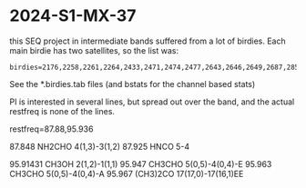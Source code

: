 # 2024-S1-MX-37

this SEQ project in intermediate bands suffered from a lot of birdies. Each main birdie has two satellites, 
so the list was:

	birdies=2176,2258,2261,2264,2433,2471,2474,2477,2643,2646,2649,2687,2856,2859,2862

See the *.birdies.tab files (and bstats for the channel based stats)

PI is interested in several lines, but spread out over the band, and the actual restfreq is
none of the lines.

restfreq=87.88,95.936

87.848    NH2CHO    4(1,3)-3(1,2)
87.925    HNCO      5-4

95.91431  CH3OH     2(1,2)-1(1,1)
95.947    CH3CHO    5(0,5)-4(0,4)-E
95.963    CH3CHO    5(0,5)-4(0,4)-A
95.967    (CH3)2CO  17(17,0)-17(16,1)EE


